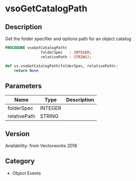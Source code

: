 # vsoGetCatalogPath

## Description
Get the folder specifier and options path for an object catalog

```pascal
PROCEDURE vsoGetCatalogPath(
				folderSpec   : INTEGER;
				relativePath : STRING);
```

```python
def vs.vsoGetCatalogPath(folderSpec, relativePath):
    return None
```

## Parameters
|Name|Type|Description|
|---|---|---|
|folderSpec|INTEGER|   |
|relativePath|STRING|   |

## Version
Availability: from Vectorworks 2018

## Category
* Object Events

